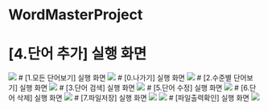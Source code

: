 # WordMasterProject
# [4.단어 추가] 실행 화면
<img src="https://github.com/hyunwookoo13/WordMasterProject/blob/master/screenshot/%E1%84%83%E1%85%A1%E1%86%AB%E1%84%8B%E1%85%A5%E1%84%8E%E1%85%AE%E1%84%80%E1%85%A1.png?raw=true">
# [1.모든 단어보기] 실행 화면
<img src="https://github.com/hyunwookoo13/WordMasterProject/blob/master/screenshot/%E1%84%86%E1%85%A9%E1%84%83%E1%85%B3%E1%86%AB%E1%84%83%E1%85%A1%E1%86%AB%E1%84%8B%E1%85%A5%E1%84%87%E1%85%A9%E1%84%80%E1%85%B5.png?raw=true">
# [0.나가기] 실행 화면
<img src="https://github.com/hyunwookoo13/WordMasterProject/blob/master/screenshot/%E1%84%82%E1%85%A1%E1%84%80%E1%85%A1%E1%84%80%E1%85%B5.png?raw=true">
# [2.수준별 단어보기] 실행 화면
<img src="https://github.com/hyunwookoo13/WordMasterProject/blob/master/screenshot/searchLevel.png?raw=true">
# [3.단어 검색] 실행 화면 
<img src="https://github.com/hyunwookoo13/WordMasterProject/blob/master/screenshot/searchWord.png?raw=true">
# [5.단어 수정] 실행 화면
<img src="https://github.com/hyunwookoo13/WordMasterProject/blob/master/screenshot/updateitem.png?raw=true">
# [6.단어 삭제] 실행 화면
<img src="https://github.com/hyunwookoo13/WordMasterProject/blob/master/screenshot/deleteitem.png?raw=true">
# [7.파일저장] 실행 화면
<img src="https://github.com/hyunwookoo13/WordMasterProject/blob/master/screenshot/save.png?raw=true">
<img src="https://github.com/hyunwookoo13/WordMasterProject/blob/master/screenshot/dictionary.png?raw=true">
# [파일출력확인] 실행 화면
<img src="https://github.com/hyunwookoo13/WordMasterProject/blob/master/screenshot/updatacheck.png?raw=true">
